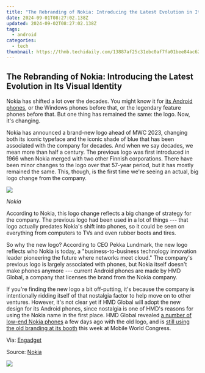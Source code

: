 ```yaml
---
title: "The Rebranding of Nokia: Introducing the Latest Evolution in Its Visual Identity"
date: 2024-09-01T08:27:02.138Z
updated: 2024-09-02T08:27:02.138Z
tags:
  - android
categories:
  - tech
thumbnail: https://thmb.techidaily.com/13887af25c31ebc0af7fa01bee84ac625b343ea776763c2dea469f5e646eb4f7.png
---
```


## The Rebranding of Nokia: Introducing the Latest Evolution in Its Visual Identity

Nokia has shifted a lot over the decades. You might know it for [its Android phones](https://some-knowledge.techidaily.com/2024-approved-gopros-hero5-up-against-yis-high-res-adventures/), or the Windows phones before that, or the legendary feature phones before that. But one thing has remained the same: the logo. Now, it's changing.

 Nokia has announced a brand-new logo ahead of MWC 2023, changing both its iconic typeface and the iconic shade of blue that has been associated with the company for decades. And when we say decades, we mean more than half a century. The previous logo was first introduced in 1966 when Nokia merged with two other Finnish corporations. There have been minor changes to the logo over that 57-year period, but it has mostly remained the same. This, though, is the first time we're seeing an actual, big logo change from the company.

![](https://static1.howtogeekimages.com/wordpress/wp-content/uploads/2023/02/https___www.nokia_.com_sites_default_files_styles_scale_1920_no_crop_public_2023-02_nokia-refreshed-logo-1_1.jpg) 

_Nokia_

 According to Nokia, this logo change reflects a big change of strategy for the company. The previous logo had been used in a lot of things --- that logo actually predates Nokia's shift into phones, so it could be seen on everything from computers to TVs and even rubber boots and tires.

 So why the new logo? According to CEO Pekka Lundmark, the new logo reflects who Nokia is today, a "business-to-business technology innovation leader pioneering the future where networks meet cloud." The company's previous logo is largely associated with phones, but Nokia itself doesn't make phones anymore --- current Android phones are made by HMD Global, a company that licenses the brand from the Nokia company.

 If you're finding the new logo a bit off-putting, it's because the company is intentionally ridding itself of that nostalgia factor to help move on to other ventures. However, it's not clear yet if HMD Global will adopt the new design for its Android phones, since nostalgia is one of HMD's reasons for using the Nokia name in the first place. HMD Global revealed [a number of low-end Nokia phones](https://www.theverge.com/2023/2/25/23611844/hmd-nokia-g22-repairable-smartphone-ifixit-sustainability) a few days ago with the old logo, and is [still using the old branding at its booth](https://twitter.com/NokiaMobile/status/1630174350237380608) this week at Mobile World Congress.

 Via: [Engadget](https://www.engadget.com/this-is-nokias-new-logo-170934312.html?) 

 Source: [Nokia](https://www.nokia.com/blog/this-is-nokia/)

<ins class="adsbygoogle"
     style="display:block"
     data-ad-format="autorelaxed"
     data-ad-client="ca-pub-7571918770474297"
     data-ad-slot="1223367746"></ins>



<ins class="adsbygoogle"
     style="display:block"
     data-ad-client="ca-pub-7571918770474297"
     data-ad-slot="8358498916"
     data-ad-format="auto"
     data-full-width-responsive="true"></ins>



<!-- affiliate ads begin -->
<a href="https://shop.mondly.com/affiliate.php?ACCOUNT=ATISTUDI&AFFILIATE=108875&PATH=https%3A%2F%2Fwww.mondly.com%3FAFFILIATE%3D108875%26RESOURCE%3D%2BGeneral%2B970x90%2B"><img src="https://secure.avangate.com/images/merchant/69c418c33ec2e1a4267fa9bb77fa1428/general-970x90.gif" border="0"></a>
<!-- affiliate ads end -->